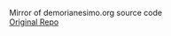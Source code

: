 Mirror of demorianesimo.org source code
</br>
[Original Repo](https://github.com/demorianesimo/demorianesimo.org)
